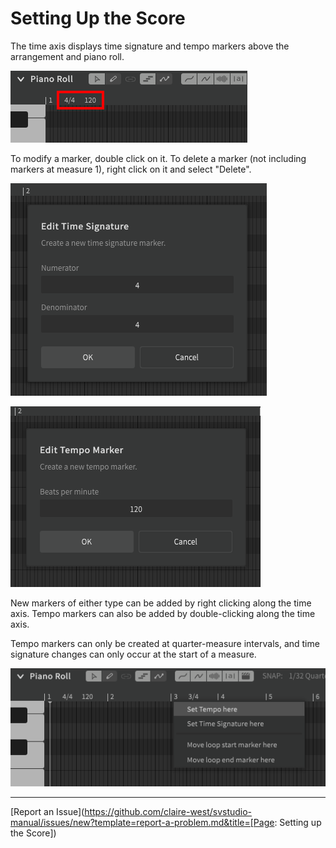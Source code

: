 # Setting Up the Score

The time axis displays time signature and tempo markers above the arrangement and piano roll.

![The Time Axis](/img/quickstart/time-axis.png)

To modify a marker, double click on it. To delete a marker (not including markers at measure 1), right click on it and select "Delete".

![Modify Time Signature](/img/quickstart/time-signature.png)

![Modify Tempo](/img/quickstart/tempo.png)

New markers of either type can be added by right clicking along the time axis. Tempo markers can also be added by double-clicking along the time axis.

Tempo markers can only be created at quarter-measure intervals, and time signature changes can only occur at the start of a measure.

![Add Time Change](/img/quickstart/time-axis-add-marker.png)

---

[Report an Issue](https://github.com/claire-west/svstudio-manual/issues/new?template=report-a-problem.md&title=[Page: Setting up the Score])